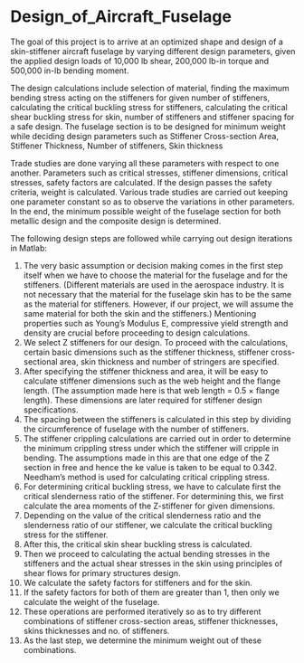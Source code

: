 # Design_of_Aircraft_Fuselage
The goal of this project is to arrive at an optimized shape and design of a skin-stiffener aircraft fuselage by varying different design parameters, given the applied design loads of 10,000 lb shear, 200,000 lb-in torque and 500,000 in-lb bending moment.

The design calculations include selection of material, finding the maximum bending stress acting on the stiffeners for given number of stiffeners, calculating the critical buckling stress for stiffeners, calculating the critical shear buckling stress for skin, number of stiffeners and stiffener spacing for a safe design. The fuselage section is to be designed for minimum weight while deciding design parameters such as Stiffener Cross-section Area, Stiffener Thickness, Number of stiffeners, Skin thickness

Trade studies are done varying all these parameters with respect to one another. Parameters such as critical stresses, stiffener dimensions, critical stresses, safety factors are calculated. If the design passes the safety criteria, weight is calculated. Various trade studies are carried out keeping one parameter constant so as to observe the variations in other parameters. In the end, the minimum possible weight of the fuselage section for both metallic design and the composite design is determined.


The following design steps are followed while carrying out design iterations in Matlab:

1.	The very basic assumption or decision making comes in the first step itself when we have to choose the material for the fuselage and for the stiffeners. (Different materials are used in the aerospace industry. It is not necessary that the material for the fuselage skin has to be the same as the material for stiffeners. However, if our project, we will assume the same material for both the skin and the stiffeners.)
Mentioning properties such as Young’s Modulus E, compressive yield strength and density are crucial before proceeding to design calculations.
2.	We select Z stiffeners for our design. To proceed with the calculations, certain basic dimensions such as the stiffener thickness, stiffener cross-sectional area, skin thickness and number of stringers are specified.
3.	After specifying the stiffener thickness and area, it will be easy to calculate stiffener dimensions such as the web height and the flange length. (The assumption made here is that web length = 0.5 × flange length). These dimensions are later required for stiffener design specifications.
4.	The spacing between the stiffeners is calculated in this step by dividing the circumference of fuselage with the number of stiffeners.
5.	The stiffener crippling calculations are carried out in order to determine the minimum crippling stress under which the stiffener will cripple in bending. The assumptions made in this are that one edge of the Z section in free and hence the ke value is taken to be equal to 0.342. Needham’s method is used for calculating critical crippling stress.
6.	For determining critical buckling stress, we have to calculate first the critical slenderness ratio of the stiffener. For determining this, we first calculate the area moments of the Z-stiffener for given dimensions.
7.	Depending on the value of the critical slenderness ratio and the slenderness ratio of our stiffener, we calculate the critical buckling stress for the stiffener.
8.	After this, the critical skin shear buckling stress is calculated.
9.	Then we proceed to calculating the actual bending stresses in the stiffeners and the actual shear stresses in the skin using principles of shear flows for primary structures design.
10.	We calculate the safety factors for stiffeners and for the skin.
11.	If the safety factors for both of them are greater than 1, then only we calculate the weight of the fuselage.
12.	These operations are performed iteratively so as to try different combinations of stiffener cross-section areas, stiffener thicknesses, skins thicknesses and no. of stiffeners.
13.	As the last step, we determine the minimum weight out of these combinations.
